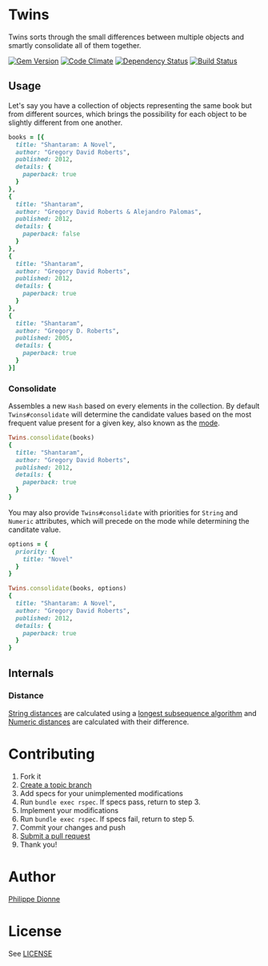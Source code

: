 # Twins

Twins sorts through the small differences between multiple objects and smartly consolidate all of them together.

[![Gem Version](https://badge.fury.io/rb/twins.png)](http://badge.fury.io/rb/twins)
[![Code Climate](https://codeclimate.com/github/phildionne/twins.png)](https://codeclimate.com/github/phildionne/twins)
[![Dependency Status](https://gemnasium.com/phildionne/twins.png)](https://gemnasium.com/phildionne/twins)
[![Build Status](https://travis-ci.org/phildionne/twins.png)](https://travis-ci.org/phildionne/twins)

## Usage

Let's say you have a collection of objects representing the same book but from different sources, which brings the possibility for each object to be slightly different from one another.

```ruby
books = [{
  title: "Shantaram: A Novel",
  author: "Gregory David Roberts",
  published: 2012,
  details: {
    paperback: true
  }
},
{
  title: "Shantaram",
  author: "Gregory David Roberts & Alejandro Palomas",
  published: 2012,
  details: {
    paperback: false
  }
},
{
  title: "Shantaram",
  author: "Gregory David Roberts",
  published: 2012,
  details: {
    paperback: true
  }
},
{
  title: "Shantaram",
  author: "Gregory D. Roberts",
  published: 2005,
  details: {
    paperback: true
  }
}]
```

### Consolidate

Assembles a new `Hash` based on every elements in the collection. By default `Twins#consolidate` will determine the candidate values based on the most frequent value present for a given key, also known as the [mode](http://en.wikipedia.org/wiki/Mode_(statistics)).

```ruby
Twins.consolidate(books)
{
  title: "Shantaram",
  author: "Gregory David Roberts",
  published: 2012,
  details: {
    paperback: true
  }
}
```

You may also provide `Twins#consolidate` with priorities for `String` and `Numeric` attributes, which will precede on the mode while determining the canditate value.

```ruby
options = {
  priority: {
    title: "Novel"
  }
}

Twins.consolidate(books, options)
{
  title: "Shantaram: A Novel",
  author: "Gregory David Roberts",
  published: 2012,
  details: {
    paperback: true
  }
}
```

## Internals

### Distance

[String distances](https://github.com/phildionne/twin/blob/master/lib/twin/utilities.rb#L32) are calculated using a [longest subsequence algorithm](http://en.wikipedia.org/wiki/Longest_common_subsequence_problem) and [Numeric distances](https://github.com/phildionne/twin/blob/master/lib/twin/utilities.rb#L40) are calculated with their difference.


# Contributing

1. Fork it
2. [Create a topic branch](http://learn.github.com/p/branching.html)
3. Add specs for your unimplemented modifications
4. Run `bundle exec rspec`. If specs pass, return to step 3.
5. Implement your modifications
6. Run `bundle exec rspec`. If specs fail, return to step 5.
7. Commit your changes and push
8. [Submit a pull request](http://help.github.com/send-pull-requests/)
9. Thank you!

# Author

[Philippe Dionne](http://phildionne.com)

# License

See [LICENSE](https://github.com/phildionne/twins/blob/master/LICENSE)
